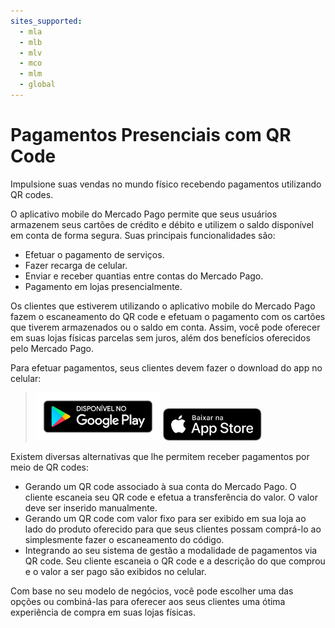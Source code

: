 ```yaml
---
sites_supported:
  - mla
  - mlb
  - mlv
  - mco
  - mlm
  - global
---
```



# Pagamentos Presenciais com QR Code

Impulsione suas vendas no mundo físico recebendo pagamentos utilizando QR codes.

O aplicativo mobile do Mercado Pago permite que seus usuários armazenem seus cartões de crédito e débito e utilizem o saldo disponível em conta de forma segura. Suas principais funcionalidades são:

* Efetuar o pagamento de serviços.
* Fazer recarga de celular.
* Enviar e receber quantias entre contas do Mercado Pago.
* Pagamento em lojas presencialmente.

Os clientes que estiverem utilizando o aplicativo mobile do Mercado Pago fazem o escaneamento do QR code e efetuam o pagamento com os cartões que tiverem armazenados ou o saldo em conta. Assim, você pode oferecer em suas lojas físicas parcelas sem juros, além dos benefícios oferecidos pelo Mercado Pago.

Para efetuar pagamentos, seus clientes devem fazer o download do app no celular:

> [<img src="/images/mobile/GooglePlayBadge_pt.png" alt="Android Play Store" width="200"/>](https://play.google.com/store/apps/details?id=com.mercadopago.wallet&hl=pt_419) [<img src="/images/mobile/AppStoreBadge_pt.svg" alt="iOS App Store" width="158"/>](https://itunes.apple.com/br/app/mercado-pago/id925436649?mt=8)

Existem diversas alternativas que lhe permitem receber pagamentos por meio de QR codes:

* Gerando um QR code associado à sua conta do Mercado Pago. O cliente escaneia seu QR code e efetua a transferência do valor. O valor deve ser inserido manualmente.
* Gerando um QR code com valor fixo para ser exibido em sua loja ao lado do produto oferecido para que seus clientes possam comprá-lo ao simplesmente fazer o escaneamento do código.
* Integrando ao seu sistema de gestão a modalidade de pagamentos via QR code. Seu cliente escaneia o QR code e a descrição do que comprou e o valor a ser pago são exibidos no celular.

Com base no seu modelo de negócios, você pode escolher uma das opções ou combiná-las para oferecer aos seus clientes uma ótima experiência de compra em suas lojas físicas.
